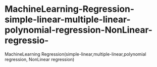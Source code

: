 # MachineLearning-Regression-simple-linear-multiple-linear-polynomial-regression-NonLinear-regressio-
MachineLearning Regression(simple-linear,multiple-linear,polynomial regression, NonLinear regression)
